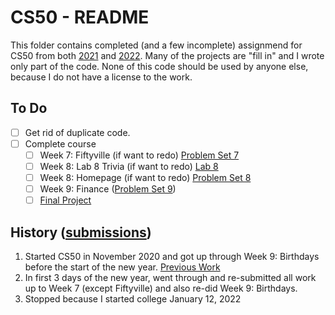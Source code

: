 # CS50 - README

This folder contains completed (and a few incomplete) assignmend for CS50 from both [2021](https://cs50.harvard.edu/x/2021/) and [2022](https://cs50.harvard.edu/x/2022/). Many of the projects are "fill in" and I wrote only part of the code. None of this code should be used by anyone else, because I do not have a license to the work.

## To Do

- [ ] Get rid of duplicate code.
- [ ] Complete course
  - [ ] Week 7: Fiftyville (if want to redo) [Problem Set 7](https://cs50.harvard.edu/x/2022/psets/7/fiftyville/)
  - [ ] Week 8: Lab 8 Trivia (if want to redo) [Lab 8](https://cs50.harvard.edu/x/2022/labs/8/)
  - [ ] Week 8: Homepage (if want to redo) [Problem Set 8](https://cs50.harvard.edu/x/2022/psets/8/homepage/)
  - [ ] Week 9: Finance ([Problem Set 9](https://cs50.harvard.edu/x/2022/psets/9/finance/))
  - [ ] [Final Project](https://cs50.harvard.edu/x/2022/project/)

## History ([submissions](https://submit.cs50.io/courses/1))

1. Started CS50 in November 2020 and got up through Week 9: Birthdays before the start of the new year. [Previous Work](/nonGrantham/CS50/migration)
2. In first 3 days of the new year, went through and re-submitted all work up to Week 7 (except Fiftyville) and also re-did Week 9: Birthdays.
3. Stopped because I started college January 12, 2022
